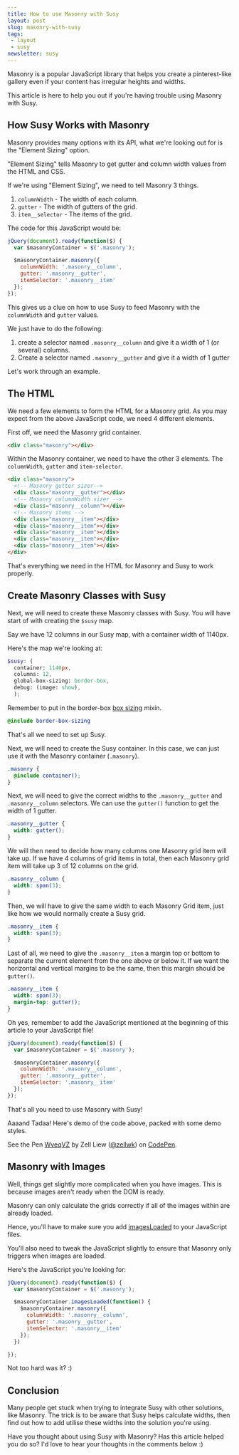 ```yaml
---
title: How to use Masonry with Susy
layout: post
slug: masonry-with-susy
tags:
 - layout
 - susy
newsletter: susy
---
```


Masonry is a popular JavaScript library that helps you create a pinterest-like gallery even if your content has irregular heights and widths.

This article is here to help you out if you're having trouble using Masonry with Susy.

<!--more-->

## How Susy Works with Masonry

Masonry provides many options with its API, what we're looking out for is the "Element Sizing" option.

"Element Sizing" tells Masonry to get gutter and column width values from the HTML and CSS.

If we're using "Element Sizing", we need to tell Masonry 3 things.

1. `columnWidth` - The width of each column.
3. `gutter` - The width of gutters of the grid.
2. `item__selector` - The items of the grid.

The code for this JavaScript would be:

~~~js
jQuery(document).ready(function($) {
  var $masonryContainer = $('.masonry');

  $masonryContainer.masonry({
    columnWidth: '.masonry__column',
    gutter: '.masonry__gutter',
    itemSelector: '.masonry__item'
  });
});
~~~

This gives us a clue on how to use Susy to feed Masonry with the `columnWidth` and `gutter` values.

We just have to do the following:

1. create a selector named `.masonry__column` and give it a width of 1 (or several) columns.
2. Create a selector named `.masonry__gutter` and give it a width of 1 gutter

Let's work through an example.

## The HTML

We need a few elements to form the HTML for a Masonry grid. As you may expect from the above JavaScript code, we need 4 different elements.

First off, we need the Masonry grid container.

~~~html
<div class="masonry"></div>
~~~

Within the Masonry container, we need to have the other 3 elements. The `columnWidth`, `gutter` and `item-selector`.

~~~html
<div class="masonry">
  <!-- Masonry gutter sizer-->
  <div class="masonry__gutter"></div>
  <!-- Masonry columnWidth sizer -->
  <div class="masonry__column"></div>
  <!-- Masonry items -->
  <div class="masonry__item"></div>
  <div class="masonry__item"></div>
  <div class="masonry__item"></div>
  <div class="masonry__item"></div>
  <div class="masonry__item"></div>
</div>
~~~

That's everything we need in the HTML for Masonry and Susy to work properly.

## Create Masonry Classes with Susy

Next, we will need to create these Masonry classes with Susy. You will have start of with creating the `$susy` map.

Say we have 12 columns in our Susy map, with a container width of 1140px.

Here's the map we're looking at:

~~~scss
$susy: (
  container: 1140px,
  columns: 12,
  global-box-sizing: border-box,
  debug: (image: show),
  );
~~~

Remember to put in the border-box [box sizing]() mixin.

~~~scss
@include border-box-sizing
~~~

That's all we need to set up Susy.

Next, we will need to create the Susy container. In this case, we can just use it with the Masonry container (`.masonry`).

~~~scss
.masonry {
  @include container();
}
~~~

Next, we will need to give the correct widths to the `.masonry__gutter` and `.masonry__column` selectors. We can use the `gutter()` function to get the width of 1 gutter.

~~~scss
.masonry__gutter {
  width: gutter();
}
~~~

We will then need to decide how many columns one Masonry grid item will take up. If we have 4 columns of grid items in total, then each Masonry grid item will take up 3 of 12 columns on the grid.

~~~scss
.masonry__column {
  width: span(3);
}
~~~

Then, we will have to give the same width to each Masonry Grid item, just like how we would normally create a Susy grid.

~~~scss
.masonry__item {
  width: span(3);
}
~~~

Last of all, we need to give the `.masonry__item` a margin top or bottom to separate the current element from the one above or below it. If we want the horizontal and vertical margins to be the same, then this margin should be `gutter()`.

~~~scss
.masonry__item {
  width: span(3);
  margin-top: gutter();
}
~~~

Oh yes, remember to add the JavaScript mentioned at the beginning of this article to your JavaScript file!

~~~js
jQuery(document).ready(function($) {
  var $masonryContainer = $('.masonry');

  $masonryContainer.masonry({
    columnWidth: '.masonry__column',
    gutter: '.masonry__gutter',
    itemSelector: '.masonry__item'
  });
});
~~~

That's all you need to use Masonry with Susy!

Aaaand Tadaa! Here's demo of the code above, packed with some demo styles.

<p data-height="266" data-theme-id="7929" data-slug-hash="WveqVZ" data-default-tab="result" data-user="zellwk" class='codepen'>See the Pen <a href='http://codepen.io/zellwk/pen/WveqVZ/'>WveqVZ</a> by Zell Liew (<a href='http://codepen.io/zellwk'>@zellwk</a>) on <a href='http://codepen.io'>CodePen</a>.</p>
<script async src="//assets.codepen.io/assets/embed/ei.js"></script>

## Masonry with Images

Well, things get slightly more complicated when you have images. This is because images aren't ready when the DOM is ready.

Masonry can only calculate the grids correctly if all of the images within are already loaded.

Hence, you'll have to make sure you add [imagesLoaded](http://imagesloaded.desandro.com) to your JavaScript files.

You'll also need to tweak the JavaScript slightly to ensure that Masonry only triggers when images are loaded.

Here's the JavaScript you're looking for:

~~~js
jQuery(document).ready(function($) {
  var $masonryContainer = $('.masonry');

  $masonryContainer.imagesLoaded(function() {
    $masonryContainer.masonry({
      columnWidth: '.masonry__column',
      gutter: '.masonry__gutter',
      itemSelector: '.masonry__item'
    });
  })

});
~~~

Not too hard was it? :)

## Conclusion

Many people get stuck when trying to integrate Susy with other solutions, like Masonry. The trick is to be aware that Susy helps calculate widths, then find out how to add utilise these widths into the solution you're using.

Have you thought about using Susy with Masonry? Has this article helped you do so? I'd love to hear your thoughts in the comments below :)
